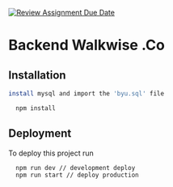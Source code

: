 [![Review Assignment Due Date](https://classroom.github.com/assets/deadline-readme-button-24ddc0f5d75046c5622901739e7c5dd533143b0c8e959d652212380cedb1ea36.svg)](https://classroom.github.com/a/yZWC7OmO)
# Backend Walkwise .Co


## Installation

```bash
install mysql and import the 'byu.sql' file
```

```bash
  npm install 
```
    
## Deployment

To deploy this project run

```bash
  npm run dev // development deploy
  npm run start // deploy production
```

